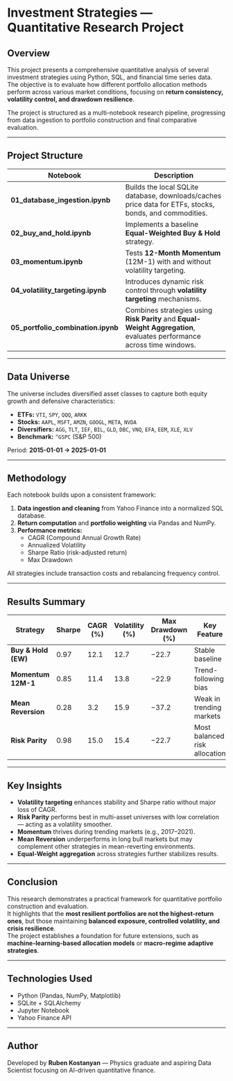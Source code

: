# Investment Strategies — Quantitative Research Project

## Overview
This project presents a comprehensive quantitative analysis of several investment strategies using Python, SQL, and financial time series data.  
The objective is to evaluate how different portfolio allocation methods perform across various market conditions, focusing on **return consistency, volatility control, and drawdown resilience**.

The project is structured as a multi-notebook research pipeline, progressing from data ingestion to portfolio construction and final comparative evaluation.

---

## Project Structure
| Notebook | Description |
|-----------|--------------|
| **01_database_ingestion.ipynb** | Builds the local SQLite database, downloads/caches price data for ETFs, stocks, bonds, and commodities. |
| **02_buy_and_hold.ipynb** | Implements a baseline **Equal-Weighted Buy & Hold** strategy. |
| **03_momentum.ipynb** | Tests **12-Month Momentum** (12M-1) with and without volatility targeting. |
| **04_volatility_targeting.ipynb** | Introduces dynamic risk control through **volatility targeting** mechanisms. |
| **05_portfolio_combination.ipynb** | Combines strategies using **Risk Parity** and **Equal-Weight Aggregation**, evaluates performance across time windows. |

---

## Data Universe
The universe includes diversified asset classes to capture both equity growth and defensive characteristics:

- **ETFs:** `VTI`, `SPY`, `QQQ`, `ARKK`
- **Stocks:** `AAPL`, `MSFT`, `AMZN`, `GOOGL`, `META`, `NVDA`
- **Diversifiers:** `AGG`, `TLT`, `IEF`, `BIL`, `GLD`, `DBC`, `VNQ`, `EFA`, `EEM`, `XLE`, `XLV`
- **Benchmark:** `^GSPC` (S&P 500)

Period: **2015-01-01 → 2025-01-01**

---

## Methodology
Each notebook builds upon a consistent framework:
1. **Data ingestion and cleaning** from Yahoo Finance into a normalized SQL database.  
2. **Return computation** and **portfolio weighting** via Pandas and NumPy.  
3. **Performance metrics:**  
   - CAGR (Compound Annual Growth Rate)  
   - Annualized Volatility  
   - Sharpe Ratio (risk-adjusted return)  
   - Max Drawdown  

All strategies include transaction costs and rebalancing frequency control.

---

## Results Summary
| Strategy | Sharpe | CAGR (%) | Volatility (%) | Max Drawdown (%) | Key Feature |
|-----------|--------|-----------|----------------|------------------|--------------|
| **Buy & Hold (EW)** | 0.97 | 12.1 | 12.7 | −22.7 | Stable baseline |
| **Momentum 12M-1** | 0.85 | 11.4 | 13.8 | −22.9 | Trend-following bias |
| **Mean Reversion** | 0.28 | 3.2 | 15.9 | −37.2 | Weak in trending markets |
| **Risk Parity** | 0.98 | 15.0 | 15.4 | −22.7 | Most balanced risk allocation |

---

## Key Insights
- **Volatility targeting** enhances stability and Sharpe ratio without major loss of CAGR.  
- **Risk Parity** performs best in multi-asset universes with low correlation — acting as a volatility smoother.  
- **Momentum** thrives during trending markets (e.g., 2017–2021).  
- **Mean Reversion** underperforms in long bull markets but may complement other strategies in mean-reverting environments.  
- **Equal-Weight aggregation** across strategies further stabilizes results.

---

## Conclusion
This research demonstrates a practical framework for quantitative portfolio construction and evaluation.  
It highlights that the **most resilient portfolios are not the highest-return ones**, but those maintaining **balanced exposure, controlled volatility, and crisis resilience**.  
The project establishes a foundation for future extensions, such as **machine-learning-based allocation models** or **macro-regime adaptive strategies**.

---

## Technologies Used
- Python (Pandas, NumPy, Matplotlib)
- SQLite + SQLAlchemy
- Jupyter Notebook
- Yahoo Finance API

---

## Author
Developed by **Ruben Kostanyan** — Physics graduate and aspiring Data Scientist focusing on AI-driven quantitative finance.

